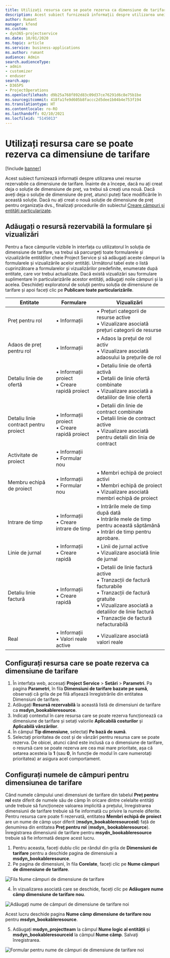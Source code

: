 ```yaml
---
title: Utilizați resursa care se poate rezerva ca dimensiune de tarifare
description: Acest subiect furnizează informații despre utilizarea unei resurse rezervabile ca dimensiune de tarifare.
author: Rumant
manager: kfend
ms.custom:
- dyn365-projectservice
ms.date: 10/01/2020
ms.topic: article
ms.service: business-applications
ms.author: rumant
audience: Admin
search.audienceType:
- admin
- customizer
- enduser
search.app:
- D365PS
- ProjectOperations
ms.openlocfilehash: d9b25a768f892d83c09d37ce76291d6c8e75b1be
ms.sourcegitcommit: 418fa1fe9d605b8faccc2d5dee1b04b4e753f194
ms.translationtype: HT
ms.contentlocale: ro-RO
ms.lasthandoff: 02/10/2021
ms.locfileid: "5145013"
---
```

# <a name="use-bookable-resource-as-a-pricing-dimension"></a>Utilizați resursa care se poate rezerva ca dimensiune de tarifare

[!include [banner](../includes/psa-now-project-operations.md)]

Acest subiect furnizează informații despre utilizarea unei resurse rezervabile ca dimensiune de tarifare. Înainte de a începe, dacă nu ați creat deja o soluție de dimensiune de preț, va trebui să creați una nouă. Dacă aveți deja o soluție de dimensiune de preț, atunci puteți face modificările în această soluție. Dacă nu ați creat o nouă soluție de dimensiune de preț pentru organizația dvs., finalizați procedurile din subiectul [Creare câmpuri și entități particularizate](create-custom-fields-entities.md).

## <a name="add-bookable-resource-to-forms-and-views"></a>Adăugați o resursă rezervabilă la formulare și vizualizări
Pentru a face câmpurile vizibile în interfața cu utilizatorul în soluția de dimensiune de tarifare, va trebui să parcurgeți toate formularele și vizualizările entităților cheie Project Service și să adăugați aceste câmpuri la formularele și vizualizările acelor entități.
Următorul tabel este o listă cuprinzătoare a formularelor și vizualizărilor predefinite, enumerate după entitate, care vor trebui actualizate. Dacă există vizualizări sau formulare suplimentare în particularizările acestor entități, adăugați noile câmpuri și la acelea.
Deschideți exploratorul de soluții pentru soluția de dimensiune de tarifare și apoi faceți clic pe **Publicare toate particularizările**.


|   Entitate        | Formulare   |Vizualizări        |
| ------------------------------|---------------------------------|----------------------------------|
|  Preț pentru rol|• Informații |• Prețuri categorii de resurse active<br> • Vizualizare asociată prețuri categorii de resurse|
|  Adaos de preț pentru rol|• Informații|• Adaos la prețul de rol activ<br>• Vizualizare asociată adaosului la prețurile de rol|
|  Detaliu linie de ofertă|• Informații proiect<br>• Creare rapidă proiect|• Detaliu linie de ofertă activă<br>• Detalii de linie ofertă combinate<br>• Vizualizare asociată a detaliilor de linie ofertă|
|  Detaliu linie contract pentru proiect|• Informații proiect<br>• Creare rapidă proiect|• Detalii din linie de contract combinate<br>• Detalii linie de contract active<br>• Vizualizare asociată pentru detalii din linia de contract|
|  Activitate de proiect|• Informații<br>• Formular nou||
|  Membru echipă de proiect|• Informații<br>• Formular nou|• Membri echipă de proiect activi<br>• Membri echipă de proiect<br>• Vizualizare asociată membri echipă de proiect|
|  Intrare de timp|• Informații<br>• Creare intrare de timp|• Intrările mele de timp după dată<br>• Intrările mele de timp pentru această săptămână<br>• Intrări de timp pentru aprobare.|
|  Linie de jurnal|• Informații<br>• Creare rapidă|• Linii de jurnal active<br>• Vizualizare asociată linie de jurnal|
|  Detaliu linie factură|• Informații<br>• Creare rapidă|• Detalii de linie factură active<br>• Tranzacții de factură facturabile<br>• Tranzacții de factură gratuite<br>• Vizualizare asociată a detaliilor de linie factură<br>• Tranzacție de factură nefacturabilă|
|  Real|• Informații<br>• Valori reale active|• Vizualizare asociată valori reale|

## <a name="set-up-bookable-resource-as-a-pricing-dimension"></a>Configurați resursa care se poate rezerva ca dimensiune de tarifare

1. În interfața web, accesați **Project Service** > **Setări** > **Parametri**. Pa pagina **Parametri**, în fila **Dimensiuni de tarifare bazate pe sumă**, observați că grila de pe filă afișează înregistrările din entitatea Dimensiuni de tarifare. 
2. Adăugați **Resursă rezervabilă** la această listă de dimensiuni de tarifare ca **msdyn_bookableresource**. 
3. Indicați contextul în care resursa care se poate rezerva funcționează ca dimensiune de tarifare și setați valorile **Aplicabilă costurilor** și **Aplicabilă vânzărilor**.
4. În câmpul **Tip dimensiune**, selectați **Pe bază de sumă**. 
5. Selectați prioritatea de cost și de vânzări pentru resursa care se poate rezerva. De obicei, atunci când este inclusă ca o dimensiune de tarifare, o resursă care se poate rezerva are cea mai mare prioritate, așa că setarea acesteia la **1** (sau **0**, în funcție de modul în care numerotați prioritatea) ar asigura acel comportament.

## <a name="set-up-pricing-dimension-field-names"></a>Configurați numele de câmpuri pentru dimensiunea de tarifare

Când numele câmpului unei dimensiuni de tarifare din tabelul **Preț pentru rol** este diferit de numele său de câmp în oricare dintre celelalte entități unde trebuie să funcționeze valoarea implicită a prețului, înregistrarea dimensiunii de tarifare trebuie să fie informată cu privire la numele diferite.    
Pentru resursa care poate fi rezervată, entitatea **Membri echipă de proiect** are un nume de câmp ușor diferit (**msdyn_bookableresourceid**) față de denumirea din entitatea **Preț pentru rol** (**msdyn_ bookableresource**). Înregistrarea dimensiunii de tarifare pentru **msydn_bookableresource** trebuie să fie informată despre acest lucru. 
1. Pentru aceasta, faceți dublu clic pe rândul din grila de **Dimensiuni de tarifare** pentru a deschide pagina de dimensiuni a **msdyn_bookableresource**.
2. Pe pagina de dimensiuni, în fila **Corelate**, faceți clic pe **Nume câmpuri de dimensiune de tarifare**.

 ![Fila Nume câmpuri de dimensiune de tarifare](media/PD-fieldname.png)

4. În vizualizarea asociată care se deschide, faceți clic pe **Adăugare nume câmp dimensiune de tarifare nou**.

 ![Adăugați nume de câmpuri de dimensiune de tarifare noi](media/Add-NewPD-fieldname.png)


Acest lucru deschide pagina **Nume câmp dimensiune de tarifare nou** pentru **msdyn_bookableresource**. 

5. Adăugați **msdyn_projectteam** la câmpul **Nume logic al entității** și **msdyn_bookableresourceid** la câmpul **Nume câmp**. Salvaţi înregistrarea.

 ![Formular pentru nume de câmpuri de dimensiune de tarifare noi](media/PD-fieldname-Added.png)
